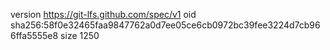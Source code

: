 version https://git-lfs.github.com/spec/v1
oid sha256:58f0e32465faa9847762a0d7ee05ce6cb0972bc39fee3224d7cb966ffa5555e8
size 1250
